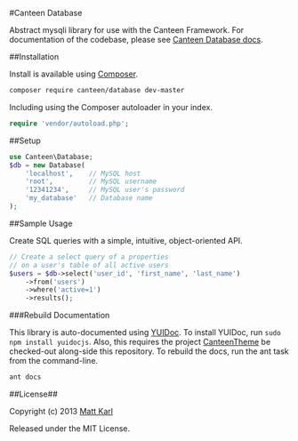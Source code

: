 #Canteen Database

Abstract mysqli library for use with the Canteen Framework. For documentation of the codebase, please see [Canteen Database docs](http://canteen.github.io/CanteenDatabase/).

##Installation

Install is available using [Composer](http://getcomposer.org).

```bash
composer require canteen/database dev-master
```

Including using the Composer autoloader in your index.

```php
require 'vendor/autoload.php';
```

##Setup

```php
use Canteen\Database;
$db = new Database(
	'localhost', 	// MySQL host
	'root', 		// MySQL username
	'12341234', 	// MySQL user's password
	'my_database'	// Database name
);
```

##Sample Usage

Create SQL queries with a simple, intuitive, object-oriented API. 

```php
// Create a select query of a properties
// on a user's table of all active users
$users = $db->select('user_id', 'first_name', 'last_name')
	->from('users')
	->where('active=1')
	->results();
```


###Rebuild Documentation

This library is auto-documented using [YUIDoc](http://yui.github.io/yuidoc/). To install YUIDoc, run `sudo npm install yuidocjs`. Also, this requires the project [CanteenTheme](http://github.com/Canteen/CanteenTheme) be checked-out along-side this repository. To rebuild the docs, run the ant task from the command-line. 

```bash
ant docs
```

##License##

Copyright (c) 2013 [Matt Karl](http://github.com/bigtimebuddy)

Released under the MIT License.